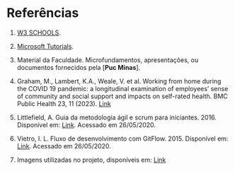 # Referências

1. [W3 SCHOOLS](https://www.w3schools.com/).
   
2. [Microsoft Tutorials](https://learn.microsoft.com/).
   
3. Material da Faculdade. Microfundamentos, apresentações, ou documentos fornecidos pela [**Puc Minas**].

4. Graham, M., Lambert, K.A., Weale, V. et al. Working from home during the COVID 19 pandemic: a longitudinal examination of employees’ sense of community and social support and impacts on self-rated health. BMC Public Health 23, 11 (2023). [Link](https://bmcpublichealth.biomedcentral.com/articles/10.1186/s12889-022-14904-0)

5. Littlefield, A. Guia da metodologia ágil e scrum para iniciantes. 2016. Disponível em: [Link](https://blog.trello.com/br/scrum-metodologia-agil). Acessado em 26/05/2020.

6. Vietro, I. L. Fluxo de desenvolvimento com GitFlow. 2015. Disponível em: [Link](https://imasters.com.br/agile/fluxo-de-desenvolvimento-com-gitflow). Acessado em 26/05/2020.

7. Imagens utilizadas no projeto, disponíveis em: [Link](https://br.freepik.com)

